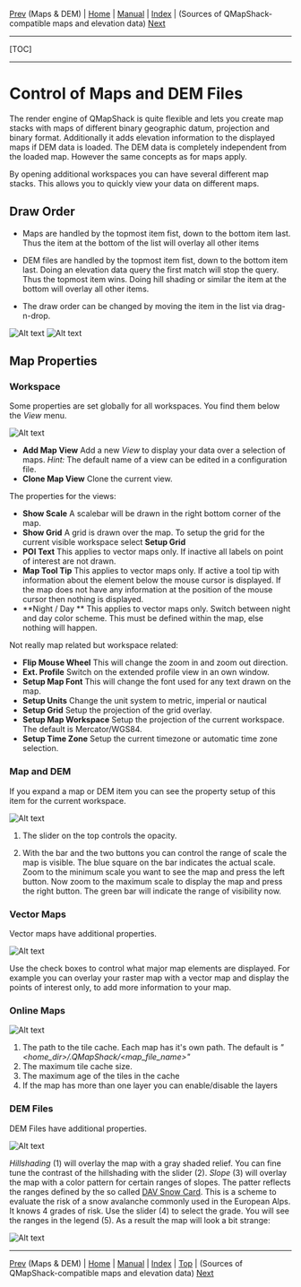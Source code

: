 [Prev](DocBasicsMapDem) (Maps & DEM) | [Home](Home) | [Manual](DocMain) | [Index](AxAdvIndex) | (Sources of QMapShack-compatible maps and elevation data) [Next](DocMapDemSources)
- - -
[TOC]
- - -

# Control of Maps and DEM Files

The render engine of QMapShack is quite flexible and lets you create map stacks with
maps of different binary geographic datum, projection and binary format. Additionally
it adds elevation information to the displayed maps if DEM data is loaded. The DEM data
is completely independent from the loaded map. However the same concepts as for maps
apply.

By opening additional workspaces you can have several different map stacks. This allows
you to quickly view your data on different maps.

## Draw Order

* Maps are handled by the topmost item fist, down to the bottom item last. Thus
the item at the bottom of the list will overlay all other items

* DEM files are handled by the topmost item fist, down to the bottom item last. Doing
an elevation data query the first match will stop the query. Thus the topmost item wins.
Doing hill shading or similar the item at the bottom will overlay all other items.

* The draw order can be changed by moving the item in the list via drag-n-drop.

![Alt text](images/DocControlMapDem/maproom1.png) ![Alt text](images/DocControlMapDem/maproom2.png)

## Map Properties

### Workspace

Some properties are set globally for all workspaces. You find them below the _View_ menu.

![Alt text](images/DocControlMapDem/maproom3.png)

* **Add Map View** Add a new _View_ to display your data over a selection of maps. *Hint:* The default name of a view can be edited in a configuration file.
* **Clone Map View** Clone the current view.

The properties for the views:

* **Show Scale** A scalebar will be drawn in the right bottom corner of the map.
* **Show Grid**  A grid is drawn over the map. To setup the grid for the current visible workspace select **Setup Grid**
* **POI Text**   This applies to vector maps only. If inactive all labels on point of interest are not drawn.
* **Map Tool Tip** This applies to vector maps only. If active a tool tip with information about the element below the mouse cursor is displayed. If the map does not have any information at the position of the mouse cursor then nothing is displayed.
* **Night / Day ** This applies to vector maps only. Switch between night and day color scheme. This must be defined within the map, else nothing will happen.

Not really map related but workspace related:

* **Flip Mouse Wheel** This will change the zoom in and zoom out direction.
* **Ext. Profile** Switch on the extended profile view in an own window.
* **Setup Map Font** This will change the font used for any text drawn on the map.
* **Setup Units** Change the unit system to metric, imperial or nautical
* **Setup Grid** Setup the projection of the grid overlay.
* **Setup Map Workspace** Setup the projection of the current workspace. The default is Mercator/WGS84.
* **Setup Time Zone** Setup the current timezone or automatic time zone selection.

### Map and DEM

If you expand a map or DEM item you can see the  property setup of this item for the current workspace.

![Alt text](images/DocControlMapDem/maproom5.png)

1. The slider on the top controls the opacity.

2. With the bar and the two buttons you can control the range of scale the map is visible. The blue square on the bar indicates the actual scale. Zoom to the minimum scale you want to see the map and press the left button. Now zoom to the maximum scale to display the map and press the right button. The green bar will indicate the range of visibility now.

### Vector Maps

Vector maps have additional properties.

![Alt text](images/DocControlMapDem/maproom6.png)

Use the check boxes to control what major map elements are displayed. For example you can overlay your raster map with a vector map and display the points of interest only, to add more information to your map.

### Online Maps

![Alt text](images/DocControlMapDem/maproom8.png)

1. The path to the tile cache. Each map has it's own path. The default is  _"<home_dir>/.QMapShack/<map_file_name>"_
2. The maximum tile cache size.
3. The maximum age of the tiles in the cache
4. If the map has more than one layer you can enable/disable the layers

### DEM Files

DEM Files have additional properties.

![Alt text](images/DocControlMapDem/maproom7.png)

_Hillshading_ (1) will overlay the map with a gray shaded relief. You can fine tune the contrast of the hillshading with the slider (2). _Slope_ (3) will overlay the map with a color pattern for certain ranges of slopes. The patter reflects the ranges defined by the so called [DAV Snow Card](http://www.alpenverein.de/bergsport/sicherheit/skitouren-schneeschuh-sicher-im-schnee/dav-snowcard_aid_10619.html). This is a scheme to evaluate the risk of a snow avalanche commonly used in the European Alps. It knows 4 grades of risk. Use the slider (4) to select the grade. You will see the ranges in the legend (5). As a result the map will look a bit strange:

![Alt text](images/DocControlMapDem/maproom10.png)


- - -
[Prev](DocBasicsMapDem) (Maps & DEM) | [Home](Home) | [Manual](DocMain) | [Index](AxAdvIndex) | [Top](#) | (Sources of QMapShack-compatible maps and elevation data) [Next](DocMapDemSources)
